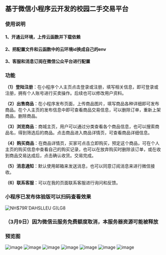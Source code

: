## 基于微信小程序云开发的校园二手交易平台

### 使用说明

#### 1、开通云环境，上传云函数并下载依赖
#### 2、把配置文件和云函数中的云环境id换成自己的env
#### 3、客服和消息订阅在微信公众平台进行配置

### 功能

**（1）登陆注册**：在小程序个人主页点击登录或注册，填写相关信息，即可登录或注册，拥有个人账号进行买卖操作。后续也可以修改用户资料。

**（2）出售商品**：在小程序发布页面，上传商品图片，填写商品各种详细即可发布商品。在个人主页的发布信息中即可查看商品交易信息，可以删除订单，重新上架商品，删除商品。

**（3）浏览商品**：商城主页，用户可以通过分类查看各个商品信息，也可以搜索商品名，得到筛选后的商品。点击商品进入商品详情页，可查看商品详细信息。

**（4）购买商品**：在商品详情页，买家可点击立即购买，预定这个商品，可在个人主页的购买信息中查看自己的购买记录，也可以在放弃购买时删除该订单，或在收到商品交易达成后，点击确认收货。交易完成。

**（5）消息通知**：默认使用邮箱来发送消息，也可以同意订阅消息来进行微信接收。

**（6）联系客服**：可以在我的页面联系客服进行询问和反馈。

### 小程序已发布体验版可以扫码查看效果
![NH$$79R`DAH$SLLEU G)LG8](https://user-images.githubusercontent.com/73229305/220560712-ab70704a-e141-4666-a278-dd7e4a55626a.jpg)


### （3月9日）因为微信云服务免费额度取消，本服务器资源可能被释放
### 预览图
![image](https://user-images.githubusercontent.com/73229305/220561260-2a24b5d7-56a0-4226-b919-b4b9843e8647.png)
![image](https://user-images.githubusercontent.com/73229305/220561303-ac292276-6652-457c-813e-e2a870d506a7.png)
![image](https://user-images.githubusercontent.com/73229305/220561344-bd24c170-0c18-4349-91e1-316fd291de72.png)
![image](https://user-images.githubusercontent.com/73229305/220561361-07ceafcd-e5d0-43ee-8c7a-339d04adcb8d.png)
![image](https://user-images.githubusercontent.com/73229305/220561383-9eea2f05-9b72-4563-a264-cae4f310f54a.png)
![image](https://user-images.githubusercontent.com/73229305/220561433-abfe11e6-6af3-4730-bb8d-7fb537b8395e.png)
![image](https://user-images.githubusercontent.com/73229305/220561511-378cfe92-210f-4776-a5df-67a53b55da58.png)








